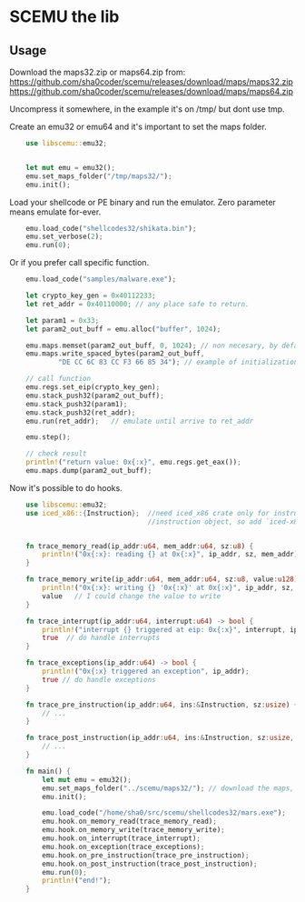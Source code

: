 
# SCEMU the lib


## Usage

Download the maps32.zip or maps64.zip from:
https://github.com/sha0coder/scemu/releases/download/maps/maps32.zip
https://github.com/sha0coder/scemu/releases/download/maps/maps64.zip

Uncompress it somewhere, in the example it's on /tmp/ but dont use tmp.

Create an emu32 or emu64 and it's important to set the maps folder.

```rust
    use libscemu::emu32;


    let mut emu = emu32();
    emu.set_maps_folder("/tmp/maps32/");
    emu.init();

```

Load your shellcode or PE binary and run the emulator.
Zero parameter means emulate for-ever.

```rust
    emu.load_code("shellcodes32/shikata.bin");
    emu.set_verbose(2);
    emu.run(0); 
```

Or if you prefer call specific function.

```rust
    emu.load_code("samples/malware.exe");

    let crypto_key_gen = 0x40112233;
    let ret_addr = 0x40110000; // any place safe to return.

    let param1 = 0x33;
    let param2_out_buff = emu.alloc("buffer", 1024);

    emu.maps.memset(param2_out_buff, 0, 1024); // non necesary, by default alloc create zeros.
    emu.maps.write_spaced_bytes(param2_out_buff, 
            "DE CC 6C 83 CC F3 66 85 34"); // example of initialization.

    // call function
    emu.regs.set_eip(crypto_key_gen);
    emu.stack_push32(param2_out_buff);
    emu.stack_push32(param1);
    emu.stack_push32(ret_addr);
    emu.run(ret_addr);   // emulate until arrive to ret_addr

    emu.step();

    // check result
    println!("return value: 0x{:x}", emu.regs.get_eax());
    emu.maps.dump(param2_out_buff);

```

Now it's possible to do hooks.

```rust
    use libscemu::emu32;
    use iced_x86::{Instruction};  //need iced_x86 crate only for instruction hooks, to get the
                                  //instruction object, so add `iced-x86 = "1.17.0"`


    fn trace_memory_read(ip_addr:u64, mem_addr:u64, sz:u8) {
        println!("0x{:x}: reading {} at 0x{:x}", ip_addr, sz, mem_addr);
    }

    fn trace_memory_write(ip_addr:u64, mem_addr:u64, sz:u8, value:u128) -> u128 {
        println!("0x{:x}: writing {} '0x{:x}' at 0x{:x}", ip_addr, sz, value, mem_addr);
        value   // I could change the value to write
    }

    fn trace_interrupt(ip_addr:u64, interrupt:u64) -> bool {
        println!("interrupt {} triggered at eip: 0x{:x}", interrupt, ip_addr);
        true  // do handle interrupts
    }   

    fn trace_exceptions(ip_addr:u64) -> bool {
        println!("0x{:x} triggered an exception", ip_addr);
        true // do handle exceptions
    }

    fn trace_pre_instruction(ip_addr:u64, ins:&Instruction, sz:usize) {
        // ...
    }

    fn trace_post_instruction(ip_addr:u64, ins:&Instruction, sz:usize, emu_ok:bool) {
        // ...
    }

    fn main() {
        let mut emu = emu32();
        emu.set_maps_folder("../scemu/maps32/"); // download the maps, ideally from scemu git.
        emu.init();

        emu.load_code("/home/sha0/src/scemu/shellcodes32/mars.exe");
        emu.hook.on_memory_read(trace_memory_read);
        emu.hook.on_memory_write(trace_memory_write);
        emu.hook.on_interrupt(trace_interrupt);
        emu.hook.on_exception(trace_exceptions);
        emu.hook.on_pre_instruction(trace_pre_instruction);
        emu.hook.on_post_instruction(trace_post_instruction);
        emu.run(0);
        println!("end!");
    }
```
